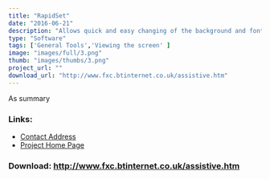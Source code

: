 ```yaml
---
title: "RapidSet"
date: "2016-06-21"
description: "Allows quick and easy changing of the background and font colours, without having to go through the Screen Properties dialogs."
type: "Software"
tags: ['General Tools','Viewing the screen' ]
image: "images/full/3.png"
thumb: "images/thumbs/3.png"
project_url: ""
download_url: "http://www.fxc.btinternet.co.uk/assistive.htm"
---
```

As summary

### Links:
- <a href="mailto:fxc@btinternet.com">Contact Address</a>
- <a href="http://www.fxc.btinternet.co.uk/assistive.htm">Project Home Page</a>

### Download: http://www.fxc.btinternet.co.uk/assistive.htm 
